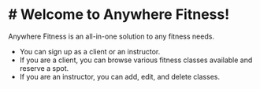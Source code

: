 # # Welcome to Anywhere Fitness!
Anywhere Fitness is an all-in-one solution to any fitness needs.
* You can sign up as a client or an instructor.
* If you are a client, you can browse various fitness classes available and reserve a spot.
* If you are an instructor, you can add, edit, and delete classes.
